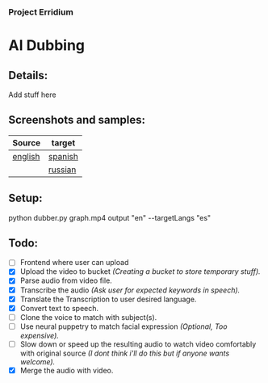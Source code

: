 ### Project Erridium
# AI Dubbing

## Details:
Add stuff here

## Screenshots and samples:
| Source | target |
| ------ | ------ |
| [english](https://github.com/dragonblood/Eridium/blob/master/Eridium/backend/graph.mp4) | [spanish](https://github.com/dragonblood/Eridium/blob/master/Eridium/backend/output/dubbedVideos/es.mp4) |
||[russian](https://github.com/dragonblood/Eridium/blob/master/Eridium/backend/output/dubbedVideos/ru.mp4) |

## Setup:
python dubber.py graph.mp4 output "en" --targetLangs "es"

## Todo:
 - [ ] Frontend where user can upload 
 - [x] Upload the video to bucket *(Creating a bucket to store temporary stuff).*
 - [x] Parse audio from video file.
 - [x] Transcribe the audio *(Ask user for expected keywords in speech).*
 - [x] Translate the Transcription to user desired language.
 - [x] Convert text to speech.
 - [ ]  Clone the voice to match with subject(s).
 - [ ] Use neural puppetry to match facial expression *(Optional, Too expensive).*
 - [ ] Slow down or speed up the resulting audio to watch video comfortably with original source *(I dont think i'll do this but if anyone wants welcome).*
 - [x] Merge the audio with video.
